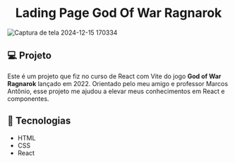 <h1 align="center">Lading Page God Of War Ragnarok</h1>

![Captura de tela 2024-12-15 170334](https://github.com/user-attachments/assets/2c452179-7211-4d9e-9f35-eb80b1275896)

## 💻 Projeto

Este é um projeto que fiz no curso de React com Vite do jogo **God of War Ragnarok** lançado em 2022. Orientado pelo meu amigo e professor Marcos Antônio, esse projeto me ajudou a elevar meus conhecimentos em React e componentes. 

## 🚀 Tecnologias

- HTML
- CSS
- React 
